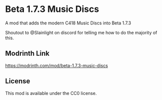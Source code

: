 # Beta 1.7.3 Music Discs
A mod that adds the modern C418 Music Discs into Beta 1.7.3

Shoutout to @Slainlight on discord for telling me how to do the majority of this.

## Modrinth Link
https://modrinth.com/mod/beta-1.7.3-music-discs

## License

This mod is available under the CC0 license.
